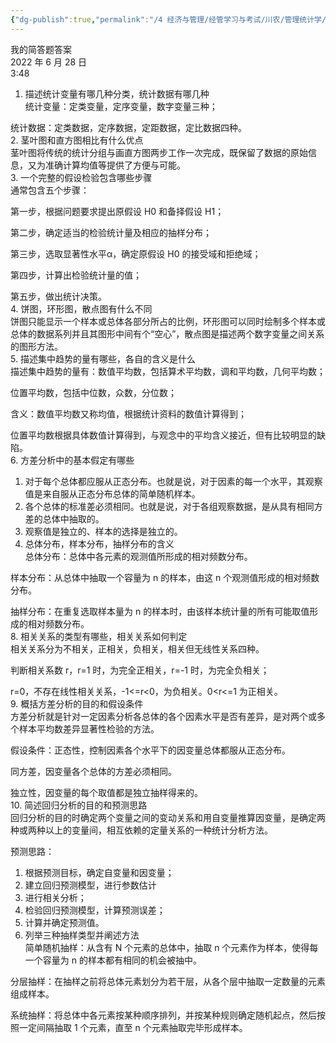 ```yaml
---
{"dg-publish":true,"permalink":"/4 经济与管理/经管学习与考试/川农/管理统计学/我的简答题答案/","title":"我的简答题答案"}
---
```



我的简答题答案  
2022 年 6 月 28 日  
3:48

1.  描述统计变量有哪几种分类，统计数据有哪几种  
统计变量：定类变量，定序变量，数字变量三种；

统计数据：定类数据，定序数据，定距数据，定比数据四种。  
2.  茎叶图和直方图相比有什么优点  
茎叶图将传统的统计分组与画直方图两步工作一次完成，既保留了数据的原始信息，又为准确计算均值等提供了方便与可能。  
3.  一个完整的假设检验包含哪些步骤  
通常包含五个步骤：

第一步，根据问题要求提出原假设 H0 和备择假设 H1；

第二步，确定适当的检验统计量及相应的抽样分布；

第三步，选取显著性水平α，确定原假设 H0 的接受域和拒绝域；

第四步，计算出检验统计量的值；

第五步，做出统计决策。  
4.  饼图，环形图，散点图有什么不同  
饼图只能显示一个样本或总体各部分所占的比例，环形图可以同时绘制多个样本或总体的数据系列并且其图形中间有个“空心”，散点图是描述两个数字变量之间关系的图形方法。  
5.  描述集中趋势的量有哪些，各自的含义是什么  
描述集中趋势的量有：数值平均数，包括算术平均数，调和平均数，几何平均数；

位置平均数，包括中位数，众数，分位数；

含义：数值平均数又称均值，根据统计资料的数值计算得到；

位置平均数根据具体数值计算得到，与观念中的平均含义接近，但有比较明显的缺陷。  
6.  方差分析中的基本假定有哪些
1.  对于每个总体都应服从正态分布。也就是说，对于因素的每一个水平，其观察值是来自服从正态分布总体的简单随机样本。
2.  各个总体的标准差必须相同。也就是说，对于各组观察数据，是从具有相同方差的总体中抽取的。
3.  观察值是独立的、样本的选择是独立的。
7.  总体分布，样本分布，抽样分布的含义  
总体分布：总体中各元素的观测值所形成的相对频数分布。

样本分布：从总体中抽取一个容量为 n 的样本，由这 n 个观测值形成的相对频数分布。

抽样分布：在重复选取样本量为 n 的样本时，由该样本统计量的所有可能取值形成的相对频数分布。  
8.  相关关系的类型有哪些，相关关系如何判定  
相关关系分为不相关，正相关，负相关，相关但无线性关系四种。

判断相关系数 r，r=1 时，为完全正相关，r=-1 时，为完全负相关；

r=0，不存在线性相关关系，-1\<=r\<0，为负相关。0\<r\<=1 为正相关。  
9.  概括方差分析的目的和假设条件  
方差分析就是针对一定因素分析各总体的各个因素水平是否有差异，是对两个或多个样本平均数差异显著性检验的方法。

假设条件：正态性，控制因素各个水平下的因变量总体都服从正态分布。

同方差，因变量各个总体的方差必须相同。

独立性，因变量的每个取值都是独立抽样得来的。  
10. 简述回归分析的目的和预测思路  
回归分析的目的时确定两个变量之间的变动关系和用自变量推算因变量，是确定两种或两种以上的变量间，相互依赖的定量关系的一种统计分析方法。

预测思路：
1.  根据预测目标，确定自变量和因变量；
2.  建立回归预测模型，进行参数估计
3.  进行相关分析；
4.  检验回归预测模型，计算预测误差；
5.  计算并确定预测值。
11. 列举三种抽样类型并阐述方法  
简单随机抽样：从含有 N 个元素的总体中，抽取 n 个元素作为样本，使得每一个容量为 n 的样本都有相同的机会被抽中。

分层抽样：在抽样之前将总体元素划分为若干层，从各个层中抽取一定数量的元素组成样本。

系统抽样：将总体中各元素按某种顺序排列，并按某种规则确定随机起点，然后按照一定间隔抽取 1 个元素，直至 n 个元素抽取完毕形成样本。